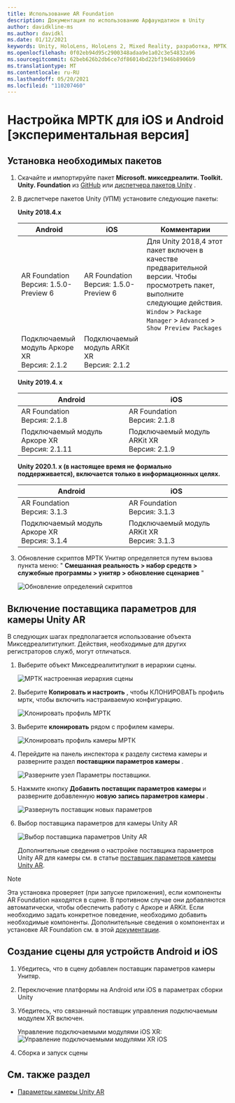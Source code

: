 ```yaml
---
title: Использование AR Foundation
description: Документация по использованию Арфаундатион в Unity
author: davidkline-ms
ms.author: davidkl
ms.date: 01/12/2021
keywords: Unity, HoloLens, HoloLens 2, Mixed Reality, разработка, МРТК, AR Core, AR Kit, iOS, IOS, Android, AR Foundation
ms.openlocfilehash: 0f02eb94d95c2900348adaa9e1a02c3e54832a96
ms.sourcegitcommit: 62beb626b2db6ce7df86014bd22bf1946b8906b9
ms.translationtype: MT
ms.contentlocale: ru-RU
ms.lasthandoff: 05/20/2021
ms.locfileid: "110207460"
---
```

# <a name="how-to-configure-mrtk-for-ios-and-android-experimental"></a>Настройка МРТК для iOS и Android [экспериментальная версия]

## <a name="install-required-packages"></a>Установка необходимых пакетов

1. Скачайте и импортируйте пакет **Microsoft. микседреалити. Toolkit. Unity. Foundation** из [GitHub](https://github.com/microsoft/MixedRealityToolkit-Unity/releases/tag/v2.3.0) или [диспетчера пакетов Unity](../configuration/usingupm.md) .

1. В диспетчере пакетов Unity (УПМ) установите следующие пакеты:

    **Unity 2018.4.x**

    | **Android** | **iOS** | Комментарии |
    | --- | --- | --- |
    | AR Foundation  <br/> Версия: 1.5.0-Preview 6 | AR Foundation  <br/> Версия: 1.5.0-Preview 6 | Для Unity 2018,4 этот пакет включен в качестве предварительной версии. Чтобы просмотреть пакет, выполните следующие действия. `Window` > `Package Manager` > `Advanced` > `Show Preview Packages` |
    | Подключаемый модуль Аркоре XR <br/> Версия: 2.1.2 | Подключаемый модуль ARKit XR <br/> Версия: 2.1.2 | |

    **Unity 2019.4. x**

    | **Android** | **iOS** |
    | --- | --- |
    | AR Foundation  <br/> Версия: 2.1.8 |  AR Foundation  <br/> Версия: 2.1.8 |
    | Подключаемый модуль Аркоре XR <br/> Версия: 2.1.11 | Подключаемый модуль ARKit XR <br/> Версия: 2.1.9 |

    **Unity 2020.1. x (в настоящее время не формально поддерживается), включается только в информационных целях.**

    | **Android** | **iOS** |
    | --- | --- |
    | AR Foundation  <br/> Версия: 3.1.3 |  AR Foundation  <br/> Версия: 3.1.3 |
    | Подключаемый модуль Аркоре XR <br/> Версия: 3.1.4 | Подключаемый модуль ARKit XR <br/> Версия: 3.1.3 |

1. Обновление скриптов МРТК Унитяр определяется путем вызова пункта меню: " **Смешанная реальность > набор средств > служебные программы > унитяр > обновление сценариев** "

    ![Обновление определений скриптов](../features/images/UpdateScriptingDefineUnityAR.png)


## <a name="enabling-the-unity-ar-camera-settings-provider"></a>Включение поставщика параметров для камеры Unity AR

В следующих шагах предполагается использование объекта Микседреалититулкит. Действия, необходимые для других регистраторов служб, могут отличаться.

1. Выберите объект Микседреалититулкит в иерархии сцены.

    ![МРТК настроенная иерархия сцены](../features/images/MRTK_ConfiguredHierarchy.png)

1. Выберите **Копировать и настроить** , чтобы КЛОНИРОВАТЬ профиль мртк, чтобы включить настраиваемую конфигурацию.

    ![Клонировать профиль МРТК](../features/images/camera-system/CloneProfileARFoundation.png)

1. Выберите **клонировать** рядом с профилем камеры.

    ![Клонировать профиль камеры МРТК](../features/images/camera-system/CloneCameraProfileARFoundation.png)

1. Перейдите на панель инспектора к разделу система камеры и разверните раздел **поставщики параметров камеры** .

    ![Разверните узел Параметры поставщики.](../features/images/camera-system/ExpandProviders.png)

1. Нажмите кнопку **Добавить поставщик параметров камеры** и разверните добавленную **новую запись параметров камеры** .

    ![Развернуть поставщик новых параметров](../features/images/camera-system/ExpandNewProvider.png)

1. Выбор поставщика параметров для камеры Unity AR

    ![Выбор поставщика параметров Unity AR](../features/images/camera-system/SelectUnityArSettings.png)

    Дополнительные сведения о настройке поставщика параметров Unity AR для камеры см. в статье [поставщик параметров камеры Unity AR](../features/camera-system/unity-ar-camera-settings.md).

> [!NOTE]
> Эта установка проверяет (при запуске приложения), если компоненты AR Foundation находятся в сцене. В противном случае они добавляются автоматически, чтобы обеспечить работу с Аркоре и ARKit.
> Если необходимо задать конкретное поведение, необходимо добавить необходимые компоненты.
> Дополнительные сведения о компонентах и установке AR Foundation см. в этой [документации](https://docs.unity3d.com/Packages/com.unity.xr.arfoundation@2.2/manual/index.html#samples).

## <a name="building-a-scene-for-android-and-ios-devices"></a>Создание сцены для устройств Android и iOS

1. Убедитесь, что в сцену добавлен поставщик параметров камеры Унитяр.

1. Переключение платформы на Android или iOS в параметрах сборки Unity

1. Убедитесь, что связанный поставщик управления подключаемым модулем XR включен.

    Управление подключаемыми модулями iOS XR:  ![ Управление подключаемыми модулями XR iOS](../features/images/XRManagementiOS.png)

1. Сборка и запуск сцены

## <a name="see-also"></a>См. также раздел

- [Параметры камеры Unity AR](../features/camera-system/unity-ar-camera-settings.md)
